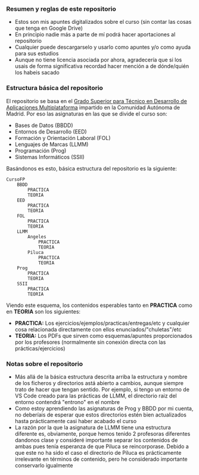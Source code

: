 <h3>Resumen y reglas de este repositorio</h3>

- Estos son mis apuntes digitalizados sobre el curso (sin contar las cosas que tenga en Google Drive)
- En principio nadie más a parte de mí podrá hacer aportaciones al repositorio
- Cualquier puede descargarselo y usarlo como apuntes y/o como ayuda para sus estudios
- Aunque no tiene licencia asociada por ahora, agradecería que si los usais de forma significativa recordad hacer mención a de dónde/quién los habeis sacado

<h3>Estructura básica del repositorio</h3>

El repositorio se basa en el [Grado Superior para Técnico en Desarrollo de Aplicaciones Multiplataforma](https://www.comunidad.madrid/sites/default/files/doc/educacion/fp/FP-Ensenanza-IFCS02-LOE-Ficha.pdf) impartido en la Comunidad Autónoma de Madrid. Por eso las asignaturas en las que se divide el curso son:

- Bases de Datos (BBDD)
- Entornos de Desarrollo (EED)
- Formación y Orientación Laboral (FOL)
- Lenguajes de Marcas (LLMM)
- Programación (Prog)
- Sistemas Informáticos (SSII)

Basándonos es esto, básica estructura del repositorio es la siguiente:

    CursoFP
        BBDD
            PRACTICA
            TEORIA
        EED
            PRACTICA
            TEORIA
        FOL
            PRACTICA
            TEORIA
        LLMM
            Angeles
                PRACTICA
                TEORIA
            Piluca
                PRACTICA
                TEORIA
        Prog
            PRACTICA
            TEORIA
        SSII
            PRACTICA
            TEORIA

Viendo este esquema, los contenidos esperables tanto en **PRACTICA** como en **TEORIA** son los siguientes:

- **PRACTICA:** Los ejercicios/ejemplos/practicas/entregas/etc y cualquier cosa relacionada directamente con ellos enunciados/"chuletas"/etc
- **TEORIA:**   Los PDFs que sirven como esquemas/apuntes proporcionados por los profesores (normalmente sin conexión directa con las prácticas/ejercicios)

<h3>Notas sobre el repositorio</h3>

- Más allá de la básica estructura descrita arriba la estructura y nombre de los ficheros y directorios astá abierto a cambios, aunque siempre trato de hacer que tengan sentido. Por ejemplo, si tengo un entorno de VS Code creado para las prácticas de LLMM, el directorio raiz del entorno contendrá "entrono" en el nombre
- Como estoy aprendiendo las asignaturas de Prog y BBDD por mi cuenta, no deberíais de esperar que estos directorios estén bien actualizados hasta prácticamente casi haber acabado el curso
- La razón por la que la asignatura de LLMM tiene una estructura diferente es, obviamente, porque hemos tenido 2 profesoras diferentes dandonos clase y consideré importante separar los contenidos de ambas pues tenía esperanza de que Piluca se reincorporase. Debido a que este no ha sido el caso el directorio de Piluca es prácticamente irrelevante en términos de contenido, pero he considerado importante conservarlo igualmente

